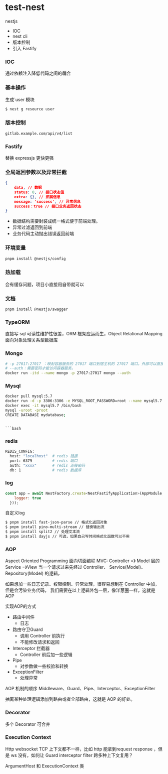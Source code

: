 # test-nest
nestjs

* IOC
* nest cli
* 版本控制
* 引入 Fastify

### IOC

通过依赖注入降低代码之间的耦合

### 基本操作

生成`user 模块
```sh
$ nest g resource user 

```

### 版本控制

```bash
gitlab.example.com/api/v4/list
```

### Fastify

替换 expressjs 更快更强

### 全局返回参数以及异常拦截

```json
{
    data, // 数据
    status: 0, // 接口状态值
    extra: {}, // 拓展信息
    message: 'success', // 异常信息
    success：true // 接口业务返回状态
}
```

* 数据结构需要封装成统一格式便于前端处理。
* 异常过滤返回到前端
* 业务代码主动抛出错误返回前端

### 环境变量

```bash
pnpm install @nestjs/config
```

### 热加载

会有缓存问题，项目小直接用自带就可以

### 文档

```bash
pnpm install @nestjs/swagger 
```

### TypeORM

直接写 sql 可读性维护性很差，ORM 框架应运而生，Object Relational Mapping 面向对象处理关系型数据库

### Mongo

```bash
# -p 27017:27017 ：映射容器服务的 27017 端口到宿主机的 27017 端口。外部可以直接通过 宿主机 ip:27017 访问到 mongo 的服务。
# --auth：需要密码才能访问容器服务。
docker run -itd --name mongo -p 27017:27017 mongo --auth
```

### Mysql

```bash
docker pull mysql:5.7
docker run -d -p 3306:3306 -e MYSQL_ROOT_PASSWORD=root --name mysql5.7 mysql:5.7
docker exec -it mysql5.7 /bin/bash
mysql -uroot -proot
CREATE DATABASE mydatabase;
```
```

```bash
```

### redis

```bash
REDIS_CONFIG:
  host: "localhost"  # redis 链接
  port: 6379         # redis 端口
  auth: "xxxx"       # redis 连接密码
  db: 1              # redis 数据库
```


### log

```js
const app = await NestFactory.create<NestFastifyApplication>(AppModule, new FastifyAdapter({
    logger: true
  }));
```

自定义log

```bash
$ pnpm install fast-json-parse // 格式化返回对象
$ pnpm install pino-multi-stream // 替换输出流
$ pnpm install split2 // 处理文本流
$ pnpm install dayjs // 可选，如果自己写时间格式化函数可以不用 
```

### AOP

Aspect Oriented Programming 面向切面编程
MVC: Controller =》 Model 层的 Service =》View
当一个请求过来先经过 Controller、 Service(Model)、 Repository(Model) 的逻辑，

如果想加一些日志记录、权限控制、异常处理，很容易想到在 Controller 中加，但是会污染业务代码，
我们需要在以上逻辑外包一层，像洋葱圈一样，这就是 AOP 

实现AOP的方式
* 路由中间件
  * 日志 
* 路由守卫Guard
  * 调用 Controller 前执行
  * 不能修改请求和返回
* Interceptor 拦截器
  * Controller 前后加一些逻辑
* Pipe 
  * 对参数做一些校验和转换
* ExceptionFilter
  * 处理异常

AOP 机制的顺序
Middleware、Guard、Pipe、Interceptor、ExceptionFilter 

抽离某种处理逻辑添加到路由或者全部路由，这就是 AOP 的好处。

### Decorator

多个 Decorator 可合并

### Execution Context

Http websocket TCP 上下文都不一样，比如 http 能拿到request response ，但是 ws 没有，如何让 Guard interceptor filter 跨多种上下文复用？

ArgumentHost 和 ExecutionContext 类

